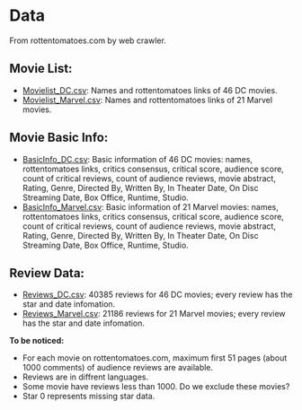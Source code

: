 # Data
From rottentomatoes.com by web crawler.

## Movie List:
- [Movielist_DC.csv](https://github.com/JunjieTsai/TAD2019_jc9033/blob/master/data/Movielist_DC.csv): Names and rottentomatoes links of 46 DC movies.
- [Movielist_Marvel.csv](https://github.com/JunjieTsai/TAD2019_jc9033/blob/master/data/Movielist_Marvel.csv): Names and rottentomatoes links of 21 Marvel movies.

## Movie Basic Info:
- [BasicInfo_DC.csv](https://github.com/JunjieTsai/TAD2019_jc9033/blob/master/data/BasicInfo_DC.csv): Basic information of 46 DC movies: names, rottentomatoes links, critics consensus, critical score, audience score, count of critical reviews, count of audience reviews, movie abstract, Rating, Genre, Directed By, Written By, In Theater Date, On Disc Streaming Date, Box Office, Runtime, Studio.
- [BasicInfo_Marvel.csv](https://github.com/JunjieTsai/TAD2019_jc9033/blob/master/data/BasicInfo_Marvel.csv): Basic information of 21 Marvel movies: names, rottentomatoes links, critics consensus, critical score, audience score, count of critical reviews, count of audience reviews, movie abstract, Rating, Genre, Directed By, Written By, In Theater Date, On Disc Streaming Date, Box Office, Runtime, Studio.

## Review Data:
- [Reviews_DC.csv](https://github.com/JunjieTsai/TAD2019_jc9033/blob/master/data/Reviews_DC.csv): 40385 reviews for 46 DC movies; every review has the star and date infomation.
- [Reviews_Marvel.csv](https://github.com/JunjieTsai/TAD2019_jc9033/blob/master/data/Reviews_Marvel.csv): 21186 reviews for 21 Marvel movies; every review has the star and date infomation.

**To be noticed:**
- For each movie on rottentomatoes.com, maximum first 51 pages (about 1000 comments) of audience reviews are available.
- Reviews are in diffrent languages.
- Some movie have reviews less than 1000. Do we exclude these movies?
- Star 0 represents missing star data.
